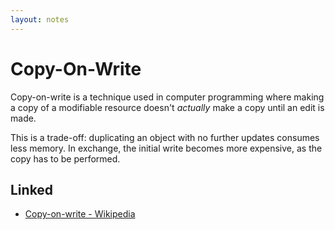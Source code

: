 ```yaml
---
layout: notes
---
```


# Copy-On-Write

Copy-on-write is a technique used in computer programming where making a copy of a modifiable resource doesn't _actually_ make a copy until an edit is made.

This is a trade-off: duplicating an object with no further updates consumes less memory. In exchange, the initial write becomes more expensive, as the copy has to be performed.

## Linked

* [Copy-on-write - Wikipedia](https://en.wikipedia.org/wiki/Copy-on-write)
